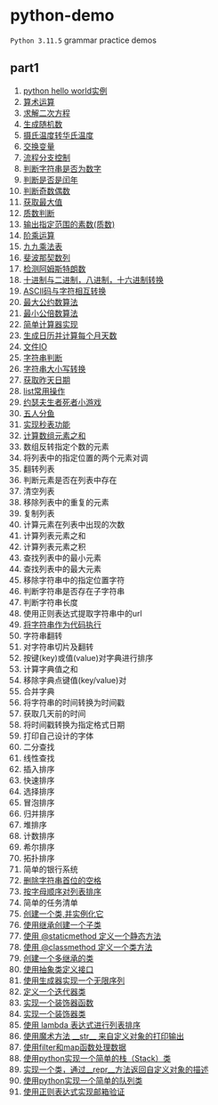 # python-demo

`Python 3.11.5` grammar practice demos[](https://)

## part1

1. [python hello world实例](https://github.com/bigredcapss/python-demo/part1/blob/main/helloworld.py)
2. [算术运算](https://github.com/bigredcapss/python-demo/blob/main/part1/test_operations.py)
3. [求解二次方程](https://github.com/bigredcapss/python-demo/blob/main/part1/quadratic_solver.py)
4. [生成随机数](https://github.com/bigredcapss/python-demo/blob/main/part1/test_random.py)
5. [摄氏温度转华氏温度](https://github.com/bigredcapss/python-demo/blob/main/part1/temperature_convert.py)
6. [交换变量](https://github.com/bigredcapss/python-demo/blob/main/part1/test_swap_var.py)
7. [流程分支控制](https://github.com/bigredcapss/python-demo/blob/main/part1/test_process_branch.py)
8. [判断字符串是否为数字](https://github.com/bigredcapss/python-demo/blob/main/part1/test_is_number.py)
9. [判断是否是闰年](https://github.com/bigredcapss/python-demo/blob/main/part1/test_leap_year.py)
10. [判断奇数偶数](https://github.com/bigredcapss/python-demo/blob/main/part1/test_odd_even.py)
11. [获取最大值](https://github.com/bigredcapss/python-demo/blob/main/part1/test_max.py)
12. [质数判断](https://github.com/bigredcapss/python-demo/blob/main/part1/test_prime.py)
13. [输出指定范围的素数(质数)](https://github.com/bigredcapss/python-demo/blob/main/part1/test_output_range_number.py)
14. [阶乘运算](https://github.com/bigredcapss/python-demo/blob/main/part1/test_factorial.py)
15. [九九乘法表](https://github.com/bigredcapss/python-demo/blob/main/part1/test_multiplication-table.py)
16. [斐波那契数列](https://github.com/bigredcapss/python-demo/blob/main/part1/test_fibonacci_sequence.py)
17. [检测阿姆斯特朗数](https://github.com/bigredcapss/python-demo/blob/main/part1/test_armstrong_number.py)
18. [十进制与二进制，八进制，十六进制转换](https://github.com/bigredcapss/python-demo/blob/main/part1/test_number_system.py)
19. [ASCII码与字符相互转换](https://github.com/bigredcapss/python-demo/blob/main/part1/test_ascii.py)
20. [最大公约数算法](https://github.com/bigredcapss/python-demo/blob/main/part1/test_hcf.py)
21. [最小公倍数算法](https://github.com/bigredcapss/python-demo/blob/main/part1/test_lcm.py)
22. [简单计算器实现](https://github.com/bigredcapss/python-demo/blob/main/part1/test_calculator.py)
23. [生成日历并计算每个月天数](https://github.com/bigredcapss/python-demo/blob/main/part1/test_calendar.py)
24. [文件IO](https://github.com/bigredcapss/python-demo/blob/main/part1/test_file_io.py)
25. [字符串判断](https://github.com/bigredcapss/python-demo/blob/main/part1/test_str.py)
26. [字符串大小写转换](https://github.com/bigredcapss/python-demo/blob/main/part1/test_str_convert.py)
27. [获取昨天日期](https://github.com/bigredcapss/python-demo/blob/main/part1/test_datetime.py)
28. [list常用操作](https://github.com/bigredcapss/python-demo/blob/main/part1/test_list.py)
29. [约瑟夫生者死者小游戏](https://github.com/bigredcapss/python-demo/blob/main/part1/test_joseph.py)
30. [五人分鱼](https://github.com/bigredcapss/python-demo/blob/main/part1/test_fish.py)
31. [实现秒表功能](https://github.com/bigredcapss/python-demo/blob/main/part1/test_time.py)
32. [计算数组元素之和](https://github.com/bigredcapss/python-demo/blob/main/part1/test_sum_array.py)
33. [](https://)数组反转指定个数的元素
34. 将列表中的指定位置的两个元素对调
35. 翻转列表
36. 判断元素是否在列表中存在
37. 清空列表
38. 移除列表中的重复的元素
39. 复制列表
40. 计算元素在列表中出现的次数
41. 计算列表元素之和
42. 计算列表元素之积
43. 查找列表中的最小元素
44. 查找列表中的最大元素
45. 移除字符串中的指定位置字符
46. 判断字符串是否存在子字符串
47. 判断字符串长度
48. 使用正则表达式提取字符串中的url
49. [将字符串作为代码执行](https://github.com/bigredcapss/python-demo/blob/main/part1/test_exec.py)
50. 字符串翻转
51. 对字符串切片及翻转
52. 按键(key)或值(value)对字典进行排序
53. 计算字典值之和
54. 移除字典点键值(key/value)对
55. 合并字典
56. 将字符串的时间转换为时间戳
57. 获取几天前的时间
58. 将时间戳转换为指定格式日期
59. 打印自己设计的字体
60. 二分查找
61. 线性查找
62. 插入排序
63. 快速排序
64. 选择排序
65. 冒泡排序
66. 归并排序
67. 堆排序
68. 计数排序
69. 希尔排序
70. 拓扑排序
71. 简单的银行系统
72. [删除字符串首位的空格](https://github.com/bigredcapss/python-demo/blob/main/part1/test_strip.py)
73. [按字母顺序对列表排序](https://github.com/bigredcapss/python-demo/blob/main/part1/test_sort.py)
74. 简单的任务清单
75. [创建一个类,并实例化它](https://github.com/bigredcapss/python-demo/blob/main/part1/test_class_init.py)
76. [使用继承创建一个子类](https://github.com/bigredcapss/python-demo/blob/main/part1/test_class_extend.py)
77. [使用 @staticmethod 定义一个静态方法](https://github.com/bigredcapss/python-demo/blob/main/part1/test_static_method.py)
78. [使用 @classmethod 定义一个类方法](https://github.com/bigredcapss/python-demo/blob/main/part1/test_class_method.py)
79. [创建一个多继承的类](https://github.com/bigredcapss/python-demo/blob/main/part1/test_multi_extend.py)
80. [使用抽象类定义接口](https://github.com/bigredcapss/python-demo/blob/main/part1/test_abstract_class.py)
81. [使用生成器实现一个无限序列](https://github.com/bigredcapss/python-demo/blob/main/part1/test_infinite_sequence.py)
82. [定义一个迭代器类](https://github.com/bigredcapss/python-demo/blob/main/test_iter_class.py)
83. [实现一个装饰器函数](https://github.com/bigredcapss/python-demo/blob/main/test_decorator_function.py)
84. [实现一个装饰器类](https://github.com/bigredcapss/python-demo/blob/main/test_decorator_class.py)
85. [使用 lambda 表达式进行列表排序](https://github.com/bigredcapss/python-demo/blob/main/part1/test_lambda.py)
86. [使用魔术方法 \_\_str\_\_ 来自定义对象的打印输出](https://github.com/bigredcapss/python-demo/blob/main/part1/test_tostring.py)
87. [使用filter和map函数处理数据](https://github.com/bigredcapss/python-demo/blob/main/part1/test_filter_map.py)
88. [使用python实现一个简单的栈（Stack）类](https://github.com/bigredcapss/python-demo/blob/main/part1/test_stack.py)
89. [实现一个类，通过__repr__方法返回自定义对象的描述](https://github.com/bigredcapss/python-demo/blob/main/part1/test_repr.py)
90. [使用python实现一个简单的队列类](https://github.com/bigredcapss/python-demo/blob/main/part1/test_queue.py)
91. [使用正则表达式实现邮箱验证](https://github.com/bigredcapss/python-demo/blob/main/part1/test_regex.py)
